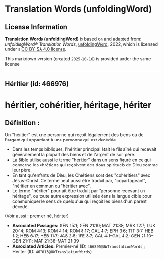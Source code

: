 # Translation Words (unfoldingWord)

## License Information

**Translation Words (unfoldingWord)** is based on and adapted from: _unfoldingWord® Translation Words_, [unfoldingWord](https://unfoldingword.org/utw), 2022, which is licensed under a [CC BY-SA 4.0 license](https://creativecommons.org/licenses/by-sa/4.0/legalcode.en).

This markdown version (created `2025-10-16`) is provided under the same license.



--------------------------------

## Héritier (id: 466976)

héritier, cohéritier, héritage, hériter
=======================================

Définition :
------------

Un "héritier" est une personne qui reçoit légalement des biens ou de l'argent qui appartient à une personne qui est décédée.

* Dans les temps bibliques, l'héritier principal était le fils aîné qui recevait généralement la plupart des biens et de l'argent de son père.
* La Bible utilise aussi le terme "héritier" dans un sens figuré en ce qui concerne les chrétiens qui reçoivent des dons spirituels de Dieu comme leur père.
* En tant qu'enfants de Dieu, les Chrétiens sont des "cohéritiers" avec Jésus\-Christ. Ce terme peut aussi être traduit par, "copartageant", "héritier en commun ou "héritier avec".
* Le terme "héritier" pourrait être traduit par "personne recevant un héritage", ou toute autre expression utilisée dans la langue cible pour communiquer le sens de quelqu'un qui reçoit les biens d'un parent décédé.

(Voir aussi : premier né, hériter)

* **Associated Passages:** GEN 15:1; GEN 21:10; MAT 21:38; MRK 12:7; LUK 20:14; ROM 4:13; ROM 4:14; ROM 8:17; GAL 4:7; EPH 3:6; TIT 3:7; HEB 1:2; HEB 6:17; HEB 11:7; JAS 2:5; 1PE 3:7; GAL 4:1–GAL 4:2; GEN 21:10–GEN 21:11; MAT 21:38–MAT 21:39
* **Associated Articles:** Premier-né (ID: `466895@UWTranslationWords`); Hériter (ID: `467013@UWTranslationWords`)

